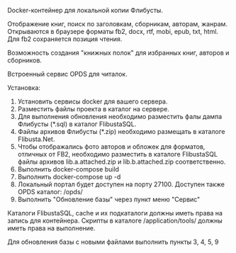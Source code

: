 Docker-контейнер для локальной копии Флибусты.

Отображение книг, поиск по заголовкам, сборникам, авторам, жанрам. Открываются в браузере форматы fb2, docx, rtf, mobi, epub, txt, html. Для fb2 сохраняется позиция чтения.

Возможность создания "книжных полок" для избранных книг, авторов и сборников.

Встроенный сервис OPDS для читалок.


Установка:

1. Установить сервисы docker для вашего сервера.
2. Разместить файлы проекта в каталог на сервере.
3. Для выполнения обновления необходимо разместить фалы дампа Флибусты (*.sql) в каталог FlibustaSQL.
4. Файлы архивов Флибусты (*.zip) необходимо размещать в каталоге Flibusta.Net.
5. Чтобы отображались фото авторов и обложек для форматов, отличных от FB2, необходимо разместить в каталоге FlibustaSQL файлы архивов lib.a.attached.zip и lib.b.attached.zip соответственно.
6. Выполнить docker-compose build
7. Выполнить docker-compose up -d
8. Локальный портал будет доступен на порту 27100. Доступен также OPDS каталог: /opds/
9. Выполнить "Обновление базы" через пункт меню "Сервис"

Каталоги FlibustaSQL, cache и их подкаталоги должны иметь права на запись для контейнера. Скрипты в каталоге /application/tools/ должны иметь права на выполнение.

Для обновления базы с новыми файлами выполнить пункты 3, 4, 5, 9


